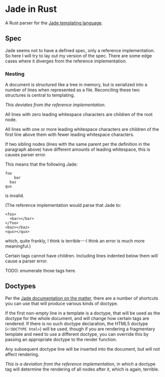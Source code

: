 # Jade in Rust

A Rust parser for the [Jade templating language](http://jade-lang.com/).

## Spec

Jade seems not to have a defined spec, only a reference implementation. So here
I will try to lay out my version of the spec. There are some edge cases where
it diverges from the reference implementation.

### Nesting

A document is structured like a tree in memory, but is serialized into a number
of lines when represented as a file. Reconciling these two structures is
central to templating.

*This deviates from the reference implementation.*

All lines with zero leading whitespace characters are children of the root node.

All lines with one or more leading whitespace characters are children of the
first line above them with fewer leading whitespace characters.

If two sibling nodes (lines with the same parent per the definition in the
paragraph above) have different amounts of leading whitespace, this is causes
parser error.

This means that the following Jade:

    foo
        bar
      baz
    qux

is invalid.

(The reference implementation would parse that Jade to:

    <foo>
      <bar></bar>
    </foo>
    <baz></baz>
    <qux></qux>

which, quite frankly, I think is terrible---I think an error is much more
meaningful.)

Certain tags cannot have children. Including lines indented below them will
cause a parser error.

TODO: enumerate those tags here.

## Doctypes

Per the [Jade documentation on the
matter](http://jade-lang.com/reference/doctype/), there are a number of
shortcuts you can use that will produce various kinds of doctype.

If the first non-empty line in a template is a doctype, that will be used as
the doctype for the whole document, and will change how certain tags are
rendered. If there is no such doctype declaration, the HTML5 doctype
(`<!DOCTYPE html>`) will be used, though if you are rendering a fragmentary
template and need to use a different doctype, you can override this by passing
an appropriate doctype to the render function.

Any subsequent doctype line will be inserted into the document, but will not
affect rendering.

*This is a deviation from the reference implementation,* in which a doctype tag
will determine the rendering of all nodes after it, which is again, terrible.
